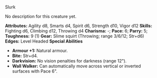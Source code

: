 Slurk

No description for this creature yet.

**Attributes:** Agility d8, Smarts d4, Spirit d6, Strength d10, Vigor
d12
**Skills:** Fighting d6, Climbing d12, Throwing d4
**Charisma:** -; **Pace:** 6; **Parry:** 5; **Toughness:** 9 (1)
**Gear:** Slime squirt (Throwing; range 3/6/12; Str+d6)
**Edges:** Level Headed
**Special Abilities**
- **Armour +1:** Natural armour.
- **Bite:** Str+d4.
- **Darkvision:** No vision penalties for darkness (range 12").
- **Wall Walker:** Can automatically move across vertical or inverted
surfaces with Pace 6".

